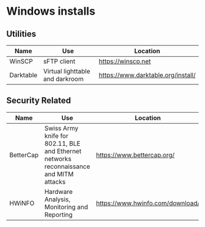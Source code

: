 # Windows installs

## Utilities
| Name      | Use                             | Location                           |
|-----------|---------------------------------|------------------------------------|
| WinSCP    | sFTP client                     | https://winscp.net                 |
| Darktable | Virtual lighttable and darkroom | https://www.darktable.org/install/ |

## Security Related
| Name      | Use                                                                                    | Location                         |
|-----------|----------------------------------------------------------------------------------------|----------------------------------|
| BetterCap | Swiss Army knife for 802.11, BLE and Ethernet networks reconnaissance and MITM attacks | https://www.bettercap.org/       |
| HWiNFO    | Hardware Analysis, Monitoring and Reporting                                            | https://www.hwinfo.com/download/ |

